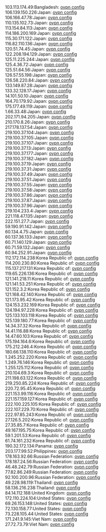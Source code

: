 103.113.174.49:Bangladesh: [ovpn config](vpn/103_113_174_49.ovpn)  
106.139.150.226:Japan: [ovpn config](vpn/106_139_150_226.ovpn)  
106.166.47.78:Japan: [ovpn config](vpn/106_166_47_78.ovpn)  
110.135.102.73:Japan: [ovpn config](vpn/110_135_102_73.ovpn)  
113.154.84.113:Japan: [ovpn config](vpn/113_154_84_113.ovpn)  
114.186.200.169:Japan: [ovpn config](vpn/114_186_200_169.ovpn)  
115.30.171.122:Japan: [ovpn config](vpn/115_30_171_122.ovpn)  
116.82.110.136:Japan: [ovpn config](vpn/116_82_110_136.ovpn)  
120.51.74.45:Japan: [ovpn config](vpn/120_51_74_45.ovpn)  
122.208.194.129:Japan: [ovpn config](vpn/122_208_194_129.ovpn)  
125.11.225.244:Japan: [ovpn config](vpn/125_11_225_244.ovpn)  
125.4.36.72:Japan: [ovpn config](vpn/125_4_36_72.ovpn)  
125.51.64.56:Japan: [ovpn config](vpn/125_51_64_56.ovpn)  
126.57.55.198:Japan: [ovpn config](vpn/126_57_55_198.ovpn)  
126.58.220.84:Japan: [ovpn config](vpn/126_58_220_84.ovpn)  
133.149.87.28:Japan: [ovpn config](vpn/133_149_87_28.ovpn)  
133.32.128.17:Japan: [ovpn config](vpn/133_32_128_17.ovpn)  
14.101.50.10:Japan: [ovpn config](vpn/14_101_50_10.ovpn)  
164.70.179.92:Japan: [ovpn config](vpn/164_70_179_92.ovpn)  
175.177.49.119:Japan: [ovpn config](vpn/175_177_49_119.ovpn)  
1.66.33.48:Japan: [ovpn config](vpn/1_66_33_48.ovpn)  
202.171.94.205:Japan: [ovpn config](vpn/202_171_94_205.ovpn)  
210.170.8.26:Japan: [ovpn config](vpn/210_170_8_26.ovpn)  
217.178.137.54:Japan: [ovpn config](vpn/217_178_137_54.ovpn)  
219.100.37.104:Japan: [ovpn config](vpn/219_100_37_104.ovpn)  
219.100.37.105:Japan: [ovpn config](vpn/219_100_37_105.ovpn)  
219.100.37.107:Japan: [ovpn config](vpn/219_100_37_107.ovpn)  
219.100.37.13:Japan: [ovpn config](vpn/219_100_37_13.ovpn)  
219.100.37.177:Japan: [ovpn config](vpn/219_100_37_177.ovpn)  
219.100.37.182:Japan: [ovpn config](vpn/219_100_37_182.ovpn)  
219.100.37.19:Japan: [ovpn config](vpn/219_100_37_19.ovpn)  
219.100.37.31:Japan: [ovpn config](vpn/219_100_37_31.ovpn)  
219.100.37.49:Japan: [ovpn config](vpn/219_100_37_49.ovpn)  
219.100.37.51:Japan: [ovpn config](vpn/219_100_37_51.ovpn)  
219.100.37.55:Japan: [ovpn config](vpn/219_100_37_55.ovpn)  
219.100.37.58:Japan: [ovpn config](vpn/219_100_37_58.ovpn)  
219.100.37.86:Japan: [ovpn config](vpn/219_100_37_86.ovpn)  
219.100.37.87:Japan: [ovpn config](vpn/219_100_37_87.ovpn)  
219.100.37.96:Japan: [ovpn config](vpn/219_100_37_96.ovpn)  
219.104.233.4:Japan: [ovpn config](vpn/219_104_233_4.ovpn)  
221.118.47.135:Japan: [ovpn config](vpn/221_118_47_135.ovpn)  
222.151.27.7:Japan: [ovpn config](vpn/222_151_27_7.ovpn)  
59.190.91.142:Japan: [ovpn config](vpn/59_190_91_142.ovpn)  
60.134.4.75:Japan: [ovpn config](vpn/60_134_4_75.ovpn)  
60.137.36.133:Japan: [ovpn config](vpn/60_137_36_133.ovpn)  
60.71.140.129:Japan: [ovpn config](vpn/60_71_140_129.ovpn)  
60.71.59.132:Japan: [ovpn config](vpn/60_71_59_132.ovpn)  
60.94.252.91:Japan: [ovpn config](vpn/60_94_252_91.ovpn)  
112.172.114.238:Korea Republic of: [ovpn config](vpn/112_172_114_238.ovpn)  
114.200.230.80:Korea Republic of: [ovpn config](vpn/114_200_230_80.ovpn)  
115.137.217.131:Korea Republic of: [ovpn config](vpn/115_137_217_131.ovpn)  
119.65.226.136:Korea Republic of: [ovpn config](vpn/119_65_226_136.ovpn)  
121.141.218.11:Korea Republic of: [ovpn config](vpn/121_141_218_11.ovpn)  
121.141.53.251:Korea Republic of: [ovpn config](vpn/121_141_53_251.ovpn)  
121.152.3.2:Korea Republic of: [ovpn config](vpn/121_152_3_2.ovpn)  
121.168.42.140:Korea Republic of: [ovpn config](vpn/121_168_42_140.ovpn)  
121.173.95.42:Korea Republic of: [ovpn config](vpn/121_173_95_42.ovpn)  
124.153.232.169:Korea Republic of: [ovpn config](vpn/124_153_232_169.ovpn)  
124.194.97.228:Korea Republic of: [ovpn config](vpn/124_194_97_228.ovpn)  
125.133.103.118:Korea Republic of: [ovpn config](vpn/125_133_103_118.ovpn)  
125.139.180.77:Korea Republic of: [ovpn config](vpn/125_139_180_77.ovpn)  
14.34.37.32:Korea Republic of: [ovpn config](vpn/14_34_37_32.ovpn)  
14.41.116.88:Korea Republic of: [ovpn config](vpn/14_41_116_88.ovpn)  
14.47.60.103:Korea Republic of: [ovpn config](vpn/14_47_60_103.ovpn)  
175.194.164.6:Korea Republic of: [ovpn config](vpn/175_194_164_6.ovpn)  
175.212.246.4:Korea Republic of: [ovpn config](vpn/175_212_246_4.ovpn)  
180.66.138.110:Korea Republic of: [ovpn config](vpn/180_66_138_110.ovpn)  
1.245.252.220:Korea Republic of: [ovpn config](vpn/1_245_252_220.ovpn)  
1.249.76.146:Korea Republic of: [ovpn config](vpn/1_249_76_146.ovpn)  
1.255.125.112:Korea Republic of: [ovpn config](vpn/1_255_125_112.ovpn)  
210.104.69.3:Korea Republic of: [ovpn config](vpn/210_104_69_3.ovpn)  
211.198.63.122:Korea Republic of: [ovpn config](vpn/211_198_63_122.ovpn)  
219.250.85.224:Korea Republic of: [ovpn config](vpn/219_250_85_224.ovpn)  
220.72.95.45:Korea Republic of: [ovpn config](vpn/220_72_95_45.ovpn)  
221.153.99.116:Korea Republic of: [ovpn config](vpn/221_153_99_116.ovpn)  
221.157.159.127:Korea Republic of: [ovpn config](vpn/221_157_159_127.ovpn)  
222.100.225.105:Korea Republic of: [ovpn config](vpn/222_100_225_105.ovpn)  
222.107.229.70:Korea Republic of: [ovpn config](vpn/222_107_229_70.ovpn)  
222.97.85.243:Korea Republic of: [ovpn config](vpn/222_97_85_243.ovpn)  
27.126.5.202:Korea Republic of: [ovpn config](vpn/27_126_5_202.ovpn)  
27.35.85.7:Korea Republic of: [ovpn config](vpn/27_35_85_7.ovpn)  
49.167.195.75:Korea Republic of: [ovpn config](vpn/49_167_195_75.ovpn)  
59.1.201.53:Korea Republic of: [ovpn config](vpn/59_1_201_53.ovpn)  
61.74.161.232:Korea Republic of: [ovpn config](vpn/61_74_161_232.ovpn)  
190.32.172.134:Panama: [ovpn config](vpn/190_32_172_134.ovpn)  
203.177.99.52:Philippines: [ovpn config](vpn/203_177_99_52.ovpn)  
178.163.92.66:Russian Federation: [ovpn config](vpn/178_163_92_66.ovpn)  
178.187.24.56:Russian Federation: [ovpn config](vpn/178_187_24_56.ovpn)  
46.48.242.79:Russian Federation: [ovpn config](vpn/46_48_242_79.ovpn)  
77.82.86.249:Russian Federation: [ovpn config](vpn/77_82_86_249.ovpn)  
92.100.200.96:Russian Federation: [ovpn config](vpn/92_100_200_96.ovpn)  
49.228.98.119:Thailand: [ovpn config](vpn/49_228_98_119.ovpn)  
58.136.216.238:Thailand: [ovpn config](vpn/58_136_216_238.ovpn)  
84.14.112.188:United Kingdom: [ovpn config](vpn/84_14_112_188.ovpn)  
172.110.224.104:United States: [ovpn config](vpn/172_110_224_104.ovpn)  
69.26.153.148:United States: [ovpn config](vpn/69_26_153_148.ovpn)  
72.130.158.77:United States: [ovpn config](vpn/72_130_158_77.ovpn)  
73.228.105.44:United States: [ovpn config](vpn/73_228_105_44.ovpn)  
171.241.9.145:Viet Nam: [ovpn config](vpn/171_241_9_145.ovpn)  
27.72.73.79:Viet Nam: [ovpn config](vpn/27_72_73_79.ovpn)  
